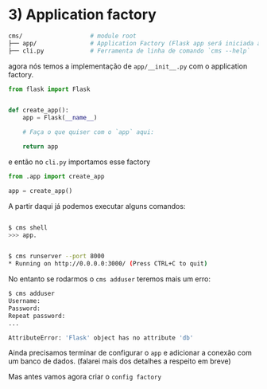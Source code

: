 # 3) Application factory

```bash             # Testes com py.test
cms/                   # module root
├── app/               # Application Factory (Flask app será iniciada aqui)
├── cli.py             # Ferramenta de linha de comando `cms --help`
```


agora nós temos a implementação de `app/__init__.py` com o application factory.

```py
from flask import Flask


def create_app():
    app = Flask(__name__)

    # Faça o que quiser com o `app` aqui:

    return app

```

e então no `cli.py` importamos esse factory

```py
from .app import create_app

app = create_app()
```

A partir daqui já podemos executar alguns comandos:

```bash

$ cms shell
>>> app.


$ cms runserver --port 8000
* Running on http://0.0.0.0:3000/ (Press CTRL+C to quit)
```

No entanto se rodarmos o `cms adduser` teremos mais um erro:

```bash
$ cms adduser
Username: 
Password:
Repeat password:
...

AttributeError: 'Flask' object has no attribute 'db'

```

Ainda precisamos terminar de configurar o `app` e adicionar a conexão com um banco de
dados. (falarei mais dos detalhes a respeito em breve)

Mas antes vamos agora criar o `config factory`
